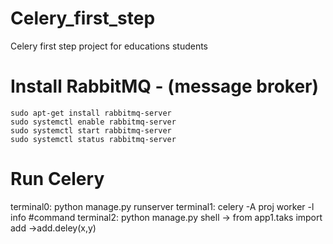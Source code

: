 # Celery_first_step
Celery first step project for educations students


# Install RabbitMQ - (message broker)
	sudo apt-get install rabbitmq-server
	sudo systemctl enable rabbitmq-server
	sudo systemctl start rabbitmq-server
	sudo systemctl status rabbitmq-server
	


# Run Celery
terminal0: python manage.py runserver
terminal1: celery -A proj worker -l info #command
terminal2: python manage.py shell -> from app1.taks import add ->add.deley(x,y)
